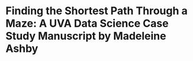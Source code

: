 # Finding the Shortest Path Through a Maze: A UVA Data Science Case Study Manuscript by Madeleine Ashby
